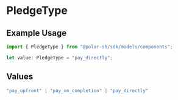 # PledgeType

## Example Usage

```typescript
import { PledgeType } from "@polar-sh/sdk/models/components";

let value: PledgeType = "pay_directly";
```

## Values

```typescript
"pay_upfront" | "pay_on_completion" | "pay_directly"
```